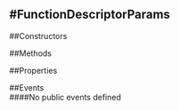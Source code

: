 #FunctionDescriptorParams
---
##Constructors 


##Methods  





##Properties  















##Events  
####No public events defined

